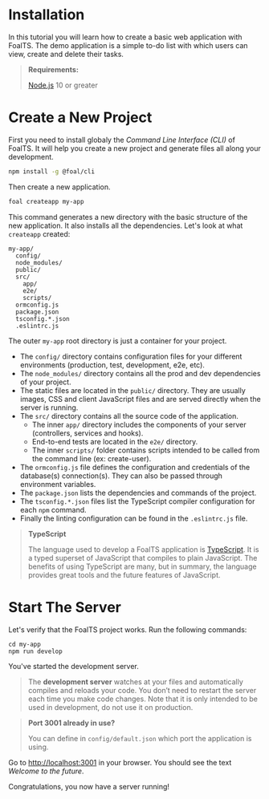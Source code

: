 # Installation

In this tutorial you will learn how to create a basic web application with FoalTS. The demo application is a simple to-do list with which users can view, create and delete their tasks.

> **Requirements:**
>
> [Node.js](https://nodejs.org/en/) 10 or greater

# Create a New Project

First you need to install globaly the *Command Line Interface (CLI)* of FoalTS. It will help you create a new project and generate files all along your development.

```sh
npm install -g @foal/cli
```

Then create a new application.

```sh
foal createapp my-app
```

This command generates a new directory with the basic structure of the new application. It also installs all the dependencies. Let's look at what `createapp` created:

```shell
my-app/
  config/
  node_modules/
  public/
  src/
    app/
    e2e/
    scripts/
  ormconfig.js
  package.json
  tsconfig.*.json
  .eslintrc.js
```

The outer `my-app` root directory is just a container for your project.
- The `config/` directory contains configuration files for your different environments (production, test, development, e2e, etc).
- The `node_modules/` directory contains all the prod and dev dependencies of your project.
- The static files are located in the `public/` directory. They are usually images, CSS and client JavaScript files and are served directly when the server is running.
- The `src/` directory contains all the source code of the application.
  - The inner `app/` directory includes the components of your server (controllers, services and hooks).
  - End-to-end tests are located in the `e2e/` directory.
  - The inner `scripts/` folder contains scripts intended to be called from the command line (ex: create-user).
- The `ormconfig.js` file defines the configuration and credentials of the database(s) connection(s). They can also be passed through environment variables.
- The `package.json` lists the dependencies and commands of the project.
- The `tsconfig.*.json` files list the TypeScript compiler configuration for each `npm` command.
- Finally the linting configuration can be found in the `.eslintrc.js` file.

> **TypeScript**
>
> The language used to develop a FoalTS application is [TypeScript](https://www.typescriptlang.org/). It is a typed superset of JavaScript that compiles to plain JavaScript. The benefits of using TypeScript are many, but in summary, the language provides great tools and the future features of JavaScript.

# Start The Server

Let's verify that the FoalTS project works. Run the following commands:

```
cd my-app
npm run develop
```

You've started the development server.

> The **development server** watches at your files and automatically compiles and reloads your code. You don’t need to restart the server each time you make code changes. Note that it is only intended to be used in development, do not use it on production.


> **Port 3001 already in use?**
>
> You can define in `config/default.json` which port the application is using.

Go to [http://localhost:3001](http://localhost:3001) in your browser. You should see the text *Welcome to the future*.

Congratulations, you now have a server running!
